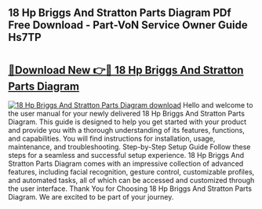 ## 18 Hp Briggs And Stratton Parts Diagram PDf Free Download - Part-VoN Service Owner Guide Hs7TP

# <h2><a href="http://dfisiy.blite.top/?on=18+Hp+Briggs+And+Stratton+Parts+Diagram">🔗Download New 👉🔴 18 Hp Briggs And Stratton Parts Diagram</a></h2>

[![18 Hp Briggs And Stratton Parts Diagram download](https://i.imgur.com/lujVjoI.png)](http://dfisiy.blite.top/?on=18+Hp+Briggs+And+Stratton+Parts+Diagram)
Hello and welcome to the user manual for your newly delivered 18 Hp Briggs And Stratton Parts Diagram. This guide is designed to help you get started with your product and provide you with a thorough understanding of its features, functions, and capabilities. You will find instructions for installation, usage, maintenance, and troubleshooting. Step-by-Step Setup Guide Follow these steps for a seamless and successful setup experience. 18 Hp Briggs And Stratton Parts Diagram comes with an impressive collection of advanced features, including facial recognition, gesture control, customizable profiles, and automated tasks, all of which can be accessed and customized through the user interface. Thank You for Choosing 18 Hp Briggs And Stratton Parts Diagram. We are excited to be part of your journey.
